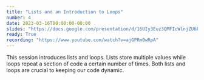 ```yaml
---
title: "Lists and an Introduction to Loops"
number: 4
date: 2023-03-16T00:00:00-00:00
slides: "https://docs.google.com/presentation/d/16UIy3Euz3QMFIcWlnjZU6kaiJ8iatPCVrURqfhQyPZY/edit?usp=sharing"
ready: True
recording: "https://www.youtube.com/watch?v=ajGPRm0wRpA"
---
```


This session introduces lists and loops. Lists store multiple values while loops repeat a section of code a certain number of times. Both lists and loops are crucial to keeping our code dynamic.